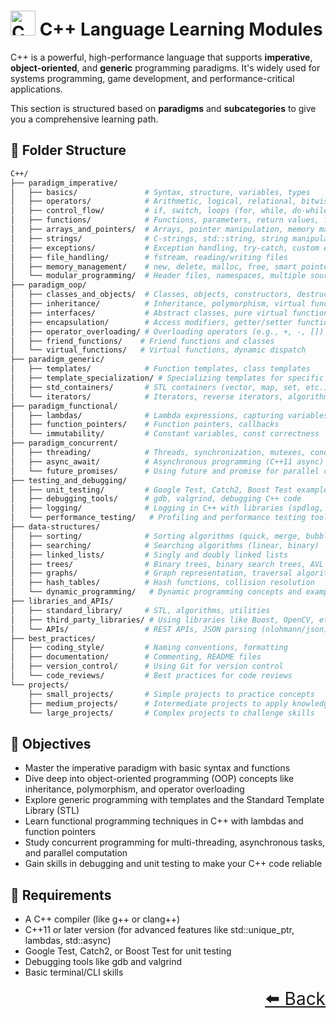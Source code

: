 # <img src="https://cdn.jsdelivr.net/gh/devicons/devicon@latest/icons/cplusplus/cplusplus-original.svg" height="40px" alt="C++"/> C++ Language Learning Modules

C++ is a powerful, high-performance language that supports **imperative**, **object-oriented**, and **generic** programming paradigms. It's widely used for systems programming, game development, and performance-critical applications.

This section is structured based on **paradigms** and **subcategories** to give you a comprehensive learning path.

## 📂 Folder Structure

```bash
C++/
├── paradigm_imperative/
│   ├── basics/               # Syntax, structure, variables, types
│   ├── operators/            # Arithmetic, logical, relational, bitwise operators
│   ├── control_flow/         # if, switch, loops (for, while, do-while)
│   ├── functions/            # Functions, parameters, return values, function overloading
│   ├── arrays_and_pointers/  # Arrays, pointer manipulation, memory management
│   ├── strings/              # C-strings, std::string, string manipulation
│   ├── exceptions/           # Exception handling, try-catch, custom exceptions
│   ├── file_handling/        # fstream, reading/writing files
│   ├── memory_management/    # new, delete, malloc, free, smart pointers (std::unique_ptr, std::shared_ptr)
│   └── modular_programming/  # Header files, namespaces, multiple source files
├── paradigm_oop/
│   ├── classes_and_objects/  # Classes, objects, constructors, destructors
│   ├── inheritance/          # Inheritance, polymorphism, virtual functions, overriding
│   ├── interfaces/           # Abstract classes, pure virtual functions, interfaces
│   ├── encapsulation/        # Access modifiers, getter/setter functions
│   ├── operator_overloading/ # Overloading operators (e.g., +, -, [])
│   ├── friend_functions/    # Friend functions and classes
│   └── virtual_functions/   # Virtual functions, dynamic dispatch
├── paradigm_generic/
│   ├── templates/            # Function templates, class templates
│   ├── template_specialization/ # Specializing templates for specific types
│   ├── std_containers/       # STL containers (vector, map, set, etc.)
│   └── iterators/            # Iterators, reverse iterators, algorithms
├── paradigm_functional/
│   ├── lambdas/              # Lambda expressions, capturing variables
│   ├── function_pointers/    # Function pointers, callbacks
│   └── immutability/         # Constant variables, const correctness
├── paradigm_concurrent/
│   ├── threading/            # Threads, synchronization, mutexes, conditions
│   ├── async_await/          # Asynchronous programming (C++11 async)
│   └── future_promises/      # Using future and promise for parallel computation
├── testing_and_debugging/
│   ├── unit_testing/         # Google Test, Catch2, Boost Test examples
│   ├── debugging_tools/      # gdb, valgrind, debugging C++ code
│   ├── logging/              # Logging in C++ with libraries (spdlog, log4cpp)
│   └── performance_testing/   # Profiling and performance testing tools
├── data-structures/
│   ├── sorting/              # Sorting algorithms (quick, merge, bubble)
│   ├── searching/            # Searching algorithms (linear, binary)
│   ├── linked_lists/         # Singly and doubly linked lists
│   ├── trees/                # Binary trees, binary search trees, AVL trees
│   ├── graphs/               # Graph representation, traversal algorithms (DFS, BFS)
│   ├── hash_tables/          # Hash functions, collision resolution
│   └── dynamic_programming/   # Dynamic programming concepts and examples
├── libraries_and_APIs/
│   ├── standard_library/     # STL, algorithms, utilities
│   ├── third_party_libraries/ # Using libraries like Boost, OpenCV, etc.
│   └── APIs/                 # REST APIs, JSON parsing (nlohmann/json)
├── best_practices/
│   ├── coding_style/         # Naming conventions, formatting
│   ├── documentation/        # Commenting, README files
│   ├── version_control/      # Using Git for version control
│   └── code_reviews/         # Best practices for code reviews
└── projects/
    ├── small_projects/       # Simple projects to practice concepts
    ├── medium_projects/      # Intermediate projects to apply knowledge
    └── large_projects/       # Complex projects to challenge skills

```

## 🎯 Objectives

- Master the imperative paradigm with basic syntax and functions
- Dive deep into object-oriented programming (OOP) concepts like inheritance, polymorphism, and operator overloading
- Explore generic programming with templates and the Standard Template Library (STL)
- Learn functional programming techniques in C++ with lambdas and function pointers
- Study concurrent programming for multi-threading, asynchronous tasks, and parallel computation
- Gain skills in debugging and unit testing to make your C++ code reliable

## 📌 Requirements

- A C++ compiler (like g++ or clang++)
- C++11 or later version (for advanced features like std::unique_ptr, lambdas, std::async)
- Google Test, Catch2, or Boost Test for unit testing
- Debugging tools like gdb and valgrind
- Basic terminal/CLI skills

<div align="right" style="font-size: 2em;">
    <a href="../README.md">⬅️ Back</a>
</div>
